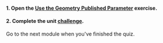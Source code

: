 <head><base target="_blank"> </head>

#### **1. Open the [Use the Geometry Published Parameter](https://safe.my.trailhead.com/en/content/safe/modules/build-versatile-self-serve-workflows/exercise-use-the-geometry-published-parameter?trail_id=create-data-integration-apps) exercise.**

  


#### **2. Complete the unit** [**challenge**](https://safe.my.trailhead.com/en/content/safe/modules/build-versatile-self-serve-workflows/exercise-use-the-geometry-published-parameter?trail_id=create-data-integration-apps#challenge).

Go to the next module when you've finished the quiz.


